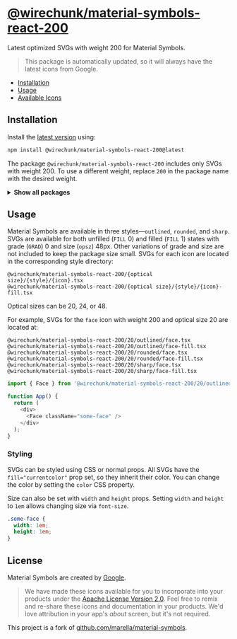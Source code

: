 # [@wirechunk/material-symbols-react-200](https://github.com/wirechunk/material-symbols-react/tree/main/svg/200)

Latest optimized SVGs with weight 200 for Material Symbols.

> This package is automatically updated, so it will always have the latest icons from Google.

- [Installation](#installation)
- [Usage](#usage)
- [Available Icons](#available-icons)

## Installation

Install the [latest version][releases] using:

```sh
npm install @wirechunk/material-symbols-react-200@latest
```

The package `@wirechunk/material-symbols-react-200` includes only SVGs with weight 200. To use a different weight, replace `200` in the package name with the desired weight.

<details>
<summary><strong>Show all packages</strong></summary><br>

| Package                                                                                | Weight |
| :------------------------------------------------------------------------------------- | :----- |
| [`@wirechunk/material-symbols-react-200`](https://www.npmjs.com/package/@wirechunk/material-symbols-react-200) | 200    |
| [`@wirechunk/material-symbols-react-300`](https://www.npmjs.com/package/@wirechunk/material-symbols-react-300) | 300    |
| [`@wirechunk/material-symbols-react-400`](https://www.npmjs.com/package/@wirechunk/material-symbols-react-400) | 400    |
| [`@wirechunk/material-symbols-react-500`](https://www.npmjs.com/package/@wirechunk/material-symbols-react-500) | 500    |
| [`@wirechunk/material-symbols-react-600`](https://www.npmjs.com/package/@wirechunk/material-symbols-react-600) | 600    |

</details>

## Usage

Material Symbols are available in three styles&mdash;`outlined`, `rounded`, and `sharp`. SVGs are available for both unfilled (`FILL` 0) and filled (`FILL` 1) states with grade (`GRAD`) 0 and size (`opsz`) 48px. Other variations of grade and size are not included to keep the package size small. SVGs for each icon are located in the corresponding style directory:

```
@wirechunk/material-symbols-react-200/{optical size}/{style}/{icon}.tsx
@wirechunk/material-symbols-react-200/{optical size}/{style}/{icon}-fill.tsx
```

Optical sizes can be 20, 24, or 48.

For example, SVGs for the `face` icon with weight 200 and optical size 20 are located at:

```
@wirechunk/material-symbols-react-200/20/outlined/face.tsx
@wirechunk/material-symbols-react-200/20/outlined/face-fill.tsx
@wirechunk/material-symbols-react-200/20/rounded/face.tsx
@wirechunk/material-symbols-react-200/20/rounded/face-fill.tsx
@wirechunk/material-symbols-react-200/20/sharp/face.tsx
@wirechunk/material-symbols-react-200/20/sharp/face-fill.tsx
```

```js
import { Face } from '@wirechunk/material-symbols-react-200/20/outlined/face';

function App() {
  return (
    <div>
      <Face className="some-face" />
    </div>
  );
}
```

### Styling

SVGs can be styled using CSS or normal props. All SVGs have the `fill="currentcolor"` prop set, so they inherit their color. You can change the color by setting the `color` CSS property.

Size can also be set with `width` and `height` props. Setting `width` and `height` to `1em` allows changing size via `font-size`.

```css
.some-face {
  width: 1em;
  height: 1em;
}
```

## License

Material Symbols are created by [Google](https://github.com/google/material-design-icons#license).

> We have made these icons available for you to incorporate into your products under the [Apache License Version 2.0][license]. Feel free to remix and re-share these icons and documentation in your products.
We'd love attribution in your app's *about* screen, but it's not required.

This project is a fork of [github.com/marella/material-symbols](https://github.com/marella/material-symbols).

[releases]: https://github.com/wirechunk/material-symbols-react/tags
[license]: https://github.com/wirechunk/material-symbols-react/blob/main/svg/200/LICENSE
